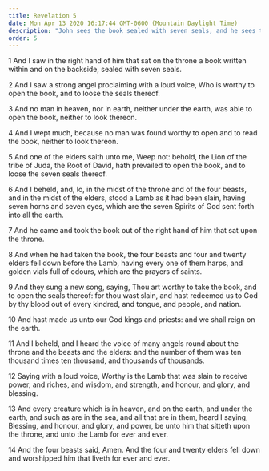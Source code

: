 ```yaml
---
title: Revelation 5
date: Mon Apr 13 2020 16:17:44 GMT-0600 (Mountain Daylight Time)
description: "John sees the book sealed with seven seals, and he sees those people redeemed out of every nation—He hears every creature praising God and the Lamb."
order: 5
---
```


1 And I saw in the right hand of him that sat on the throne a book written within and on the backside, sealed with seven seals.

2 And I saw a strong angel proclaiming with a loud voice, Who is worthy to open the book, and to loose the seals thereof.

3 And no man in heaven, nor in earth, neither under the earth, was able to open the book, neither to look thereon.

4 And I wept much, because no man was found worthy to open and to read the book, neither to look thereon.

5 And one of the elders saith unto me, Weep not: behold, the Lion of the tribe of Juda, the Root of David, hath prevailed to open the book, and to loose the seven seals thereof.

6 And I beheld, and, lo, in the midst of the throne and of the four beasts, and in the midst of the elders, stood a Lamb as it had been slain, having seven horns and seven eyes, which are the seven Spirits of God sent forth into all the earth.

7 And he came and took the book out of the right hand of him that sat upon the throne.

8 And when he had taken the book, the four beasts and four and twenty elders fell down before the Lamb, having every one of them harps, and golden vials full of odours, which are the prayers of saints.

9 And they sung a new song, saying, Thou art worthy to take the book, and to open the seals thereof: for thou wast slain, and hast redeemed us to God by thy blood out of every kindred, and tongue, and people, and nation.

10 And hast made us unto our God kings and priests: and we shall reign on the earth.

11 And I beheld, and I heard the voice of many angels round about the throne and the beasts and the elders: and the number of them was ten thousand times ten thousand, and thousands of thousands.

12 Saying with a loud voice, Worthy is the Lamb that was slain to receive power, and riches, and wisdom, and strength, and honour, and glory, and blessing.

13 And every creature which is in heaven, and on the earth, and under the earth, and such as are in the sea, and all that are in them, heard I saying, Blessing, and honour, and glory, and power, be unto him that sitteth upon the throne, and unto the Lamb for ever and ever.

14 And the four beasts said, Amen. And the four and twenty elders fell down and worshipped him that liveth for ever and ever.
